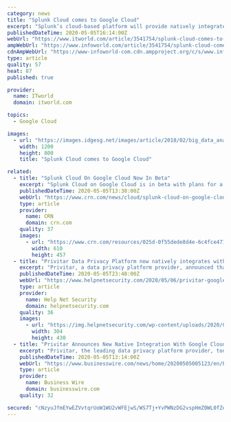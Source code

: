 ```yaml
---
category: news
title: "Splunk Cloud comes to Google Cloud"
excerpt: "Splunk’s cloud-based platform will provide natively integrated log analysis and metrics for Google Cloud Platform users"
publishedDateTime: 2020-05-05T16:14:00Z
webUrl: "https://www.itworld.com/article/3541754/splunk-cloud-comes-to-google-cloud.html"
ampWebUrl: "https://www.infoworld.com/article/3541754/splunk-cloud-comes-to-google-cloud.amp.html"
cdnAmpWebUrl: "https://www-infoworld-com.cdn.ampproject.org/c/s/www.infoworld.com/article/3541754/splunk-cloud-comes-to-google-cloud.amp.html"
type: article
quality: 57
heat: 87
published: true

provider:
  name: ITworld
  domain: itworld.com

topics:
  - Google Cloud

images:
  - url: "https://images.idgesg.net/images/article/2018/02/big_data_analytics_analysis_statistics_thinkstock_626673360-100749740-large.jpg"
    width: 1200
    height: 800
    title: "Splunk Cloud comes to Google Cloud"

related:
  - title: "Splunk Cloud On Google Cloud Now In Beta"
    excerpt: "Splunk Cloud on Google Cloud is in beta with plans for a full rollout this year to help customers mine data while benefiting from the No. 3 cloud provider’s infrastructure and technology capabilities"
    publishedDateTime: 2020-05-05T13:38:00Z
    webUrl: "https://www.crn.com/news/cloud/splunk-cloud-on-google-cloud-now-in-beta"
    type: article
    provider:
      name: CRN
      domain: crn.com
    quality: 37
    images:
      - url: "https://www.crn.com/resources/025d-0f55dede8d4e-6c4fce471b7e-1000/splunk-sign.jpg"
        width: 610
        height: 457
  - title: "Privitar Data Privacy Platform now natively integrates with Google Cloud"
    excerpt: "Privitar, a data privacy platform provider, announced that the Privitar Data Privacy Platform now natively integrates with the Google Cloud Platform."
    publishedDateTime: 2020-05-05T23:48:00Z
    webUrl: "https://www.helpnetsecurity.com/2020/05/06/privitar-google-cloud/"
    type: article
    provider:
      name: Help Net Security
      domain: helpnetsecurity.com
    quality: 36
    images:
      - url: "https://img.helpnetsecurity.com/wp-content/uploads/2020/03/12085321/insecure-rsac2020.jpg"
        width: 304
        height: 430
  - title: "Privitar Announces New Native Integration With Google Cloud Platform"
    excerpt: "Privitar, the leading data privacy platform provider, today announced that the Privitar Data Privacy Platform™ now natively integrates with the Google Cloud Platform. The new integration adds to Privitar’s native support of public cloud services,"
    publishedDateTime: 2020-05-05T13:14:00Z
    webUrl: "https://www.businesswire.com/news/home/20200505005123/en/Privitar-Announces-New-Native-Integration-Google-Cloud"
    type: article
    provider:
      name: Business Wire
      domain: businesswire.com
    quality: 32

secured: "cNzyuJfmEYwEZVvtqrUoW1WU2vWFEjwS/WS7Tj+YvPWNzDG2vspHmZ0WL0fZeElNJYEK+BpHZ4iDQnekOD0iSvh9Ra1DhloPs8Z2rxUrW3ipl/xKz+XwYz32mvqqXaO1VDz8GWDaYinrIeEWBmGvTFRwDfCAYeyWDw/3hJCi6ixN9M7RjJtE4V60x8wkDlb/uUG/TfR079wkNMXgUEtcd2mmKJPlmWxadc8QO9J+qwrgXgTv4Zjfgoe6Iu5OLid0sP0hCOrIKdJD5YM7VNO2sbRsgKlgcg5S8+xatLT3QlC5tV2lp9/pjnWF+09jaucn;D/uUdD+ZuL9JuwPwHHmjqA=="
---
```


